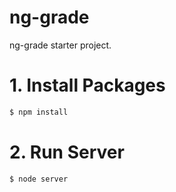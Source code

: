 ng-grade
========

ng-grade starter project.

# 1. Install Packages

```bash
$ npm install
```

# 2. Run Server

```bash
$ node server
```
